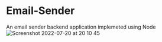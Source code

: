 # Email-Sender
An email sender backend application implemeted using Node
![Screenshot 2022-07-20 at 20 10 45](https://user-images.githubusercontent.com/98848723/180063678-cb44d371-ff10-44a0-a09c-4f7b0943a7c3.png)
